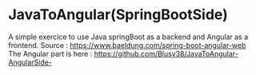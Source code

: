 # JavaToAngular(SpringBootSide)
 A simple exercice to use Java springBoot as a backend and Angular as a frontend.
 Source : https://www.baeldung.com/spring-boot-angular-web
 The Angular part is here : https://github.com/Blusy38/JavaToAngular-AngularSide-